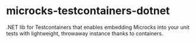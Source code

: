 # microcks-testcontainers-dotnet
.NET lib for Testcontainers that enables embedding Microcks into your unit tests with lightweight, throwaway instance thanks to containers.
